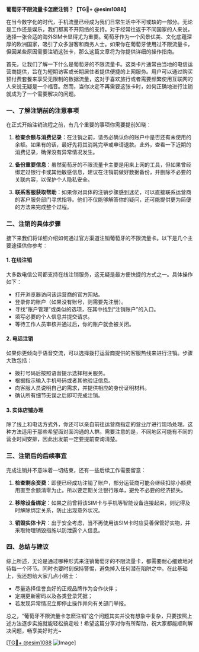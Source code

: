 **葡萄牙不限流量卡怎麽注销？【TG💪+ @esim1088】**

在当今数字化的时代，手机流量已经成为我们日常生活中不可或缺的一部分。无论是工作还是娱乐，我们都离不开网络的支持。对于经常往返于不同国家的人来说，选择一张合适的海外SIM卡显得尤为重要。葡萄牙作为一个风景优美、文化底蕴深厚的欧洲国家，吸引了众多游客和商务人士。如果你在葡萄牙使用过不限流量卡，但因某些原因需要注销这张卡，那么这篇文章将为你提供详细的操作指南。

首先，让我们了解一下什么是葡萄牙的不限流量卡。这类卡片通常由当地的电信运营商提供，旨在为短期访客或长期居住者提供便捷的上网服务。用户可以通过购买预付费套餐来享受无限制的数据流量，这对于喜欢旅行或者需要频繁使用互联网的人来说无疑是一个福音。然而，当你决定不再需要这张卡时，如何正确地进行注销就成为了一个需要解决的问题。

### **一、了解注销前的注意事项**

在正式开始注销流程之前，有几个重要的事项你需要提前知晓：

1. **检查余额与消费记录**：在注销之前，请务必确认你的账户中是否还有未使用的余额。如果有的话，最好先将其消耗完毕或申请退款。此外，查看一下近期的消费记录，确保没有异常情况发生。

2. **备份重要信息**：虽然葡萄牙的不限流量卡主要是用来上网的工具，但如果曾经绑定过银行卡或其他敏感信息，建议在注销前做好数据备份，并删除不必要的关联内容，以保护个人隐私安全。

3. **联系客服获取帮助**：如果你对具体的注销步骤感到迷茫，可以直接联系运营商的客户服务部门寻求指导。他们不仅能够解答你的疑问，还可能提供更为简便的方法来完成整个过程。

### **二、注销的具体步骤**

接下来我们将详细介绍如何通过官方渠道注销葡萄牙的不限流量卡。以下是几个主要途径供你参考：

#### **1. 在线注销**
大多数电信公司都支持在线注销服务，这无疑是最方便快捷的方式之一。具体操作如下：
   - 打开浏览器访问该运营商的官方网站。
   - 登录你的账户（如果没有账号，则需要先注册）。
   - 寻找“账户管理”或类似的选项，在其中找到“注销账户”的入口。
   - 填写必要的个人信息并提交请求。
   - 等待工作人员审核并通过后，你的账户就会被关闭。

#### **2. 电话注销**
如果你更倾向于语音交流，可以选择拨打运营商提供的客服热线来进行注销。步骤大致包括：
   - 拨打号码后按照语音提示选择相关服务。
   - 根据指示输入手机号码或者其他验证信息。
   - 向客服人员说明自己的需求，并提供相应的身份证明材料。
   - 确认所有细节无误之后即可完成注销。

#### **3. 实体店铺办理**
除了线上和电话方式外，你还可以亲自前往运营商指定的营业厅进行现场处理。这种方法适用于那些希望面对面沟通的人群。需要注意的是，不同地区可能有不同的营业时间安排，因此出发前一定要提前查询清楚。

### **三、注销后的后续事宜**

完成注销并不意味着一切结束，还有一些后续工作需要留意：

1. **检查剩余资费**：即便已经成功注销了账户，部分运营商可能会继续扣除小额费用直至余额清零为止。所以要定期关注银行账单，避免不必要的经济损失。

2. **移除设备绑定**：如果之前曾将该SIM卡与手机等智能设备连接起来，则记得及时解除绑定关系，防止出现意外状况。

3. **销毁实体卡片**：出于安全考虑，当不再使用该SIM卡时应妥善保管好实物，并采取物理销毁措施以防泄露个人信息。

### **四、总结与建议**

综上所述，无论是通过哪种形式来注销葡萄牙的不限流量卡，都需要耐心细致地对待每一个环节。同时也要时刻保持警惕，避免掉入任何潜在陷阱之中。在此基础上，我还想给大家几点小贴士：
   - 尽量选择信誉良好的正规品牌作为合作伙伴；
   - 定期更新密码以及各类登录凭据；
   - 若发现异常情况立即停止操作并向有关部门举报。

总之，“葡萄牙不限流量卡怎麽注销”这个问题其实并没有想象中复杂，只要按照上述方法逐步实施就能轻松搞定啦！希望这篇分享对你有所帮助，祝大家都能顺利解决问题，畅享美好时光~ 

[[TG💪+ @esim1088](https://t.me/s/esim1088) ![Image](https://i.postimg.cc/4NQfJmqS/Snipaste-2025-05-13-00-14-12.png)]
